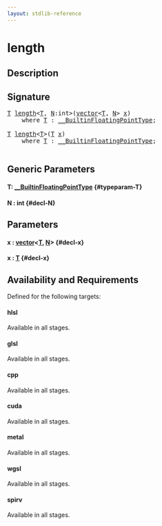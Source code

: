 ```yaml
---
layout: stdlib-reference
---
```


# length

## Description





## Signature 

<pre>
<a href="/stdlib-reference/global-decls/length#typeparam-T" class="code_type">T</a> <a href="/stdlib-reference/global-decls/length">length</a>&lt;<a href="/stdlib-reference/global-decls/length#typeparam-T" class="code_type">T</a>, <a href="/stdlib-reference/global-decls/length#decl-N" class="code_var">N</a>:<span class="code_keyword">int</span>&gt;(<a href="/stdlib-reference/types/vector/index" class="code_type">vector</a>&lt;<a href="/stdlib-reference/global-decls/length#typeparam-T" class="code_type">T</a>, <a href="/stdlib-reference/global-decls/length#decl-N" class="code_var">N</a>&gt; <a href="/stdlib-reference/global-decls/length#decl-x" class="code_param">x</a>)
    <span class='code_keyword'>where</span> <a href="/stdlib-reference/global-decls/length#typeparam-T" class="code_type">T</a> : <a href="/stdlib-reference/interfaces/BuiltinFloatingPointType/index" class="code_type">__BuiltinFloatingPointType</a>;

<a href="/stdlib-reference/global-decls/length#typeparam-T" class="code_type">T</a> <a href="/stdlib-reference/global-decls/length">length</a>&lt;<a href="/stdlib-reference/global-decls/length#typeparam-T" class="code_type">T</a>&gt;(<a href="/stdlib-reference/global-decls/length#typeparam-T" class="code_type">T</a> <a href="/stdlib-reference/global-decls/length#decl-x" class="code_param">x</a>)
    <span class='code_keyword'>where</span> <a href="/stdlib-reference/global-decls/length#typeparam-T" class="code_type">T</a> : <a href="/stdlib-reference/interfaces/BuiltinFloatingPointType/index" class="code_type">__BuiltinFloatingPointType</a>;

</pre>

## Generic Parameters

#### T: [\_\_BuiltinFloatingPointType](/stdlib-reference/interfaces/BuiltinFloatingPointType/index) {#typeparam-T}
#### N  : int {#decl-N}

## Parameters

#### x  : [vector](/stdlib-reference/types/vector/index)\<[T](/stdlib-reference/types/vector/index#typeparam-T), [N](/stdlib-reference/types/vector/index#decl-N)\> {#decl-x}
#### x  : [T](/stdlib-reference/global-decls/length#typeparam-T) {#decl-x}

## Availability and Requirements

Defined for the following targets:

#### hlsl
Available in all stages.

#### glsl
Available in all stages.

#### cpp
Available in all stages.

#### cuda
Available in all stages.

#### metal
Available in all stages.

#### wgsl
Available in all stages.

#### spirv
Available in all stages.



